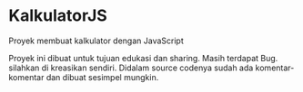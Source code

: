 # KalkulatorJS
Proyek membuat kalkulator dengan JavaScript

Proyek ini dibuat untuk tujuan edukasi dan sharing. Masih terdapat Bug. silahkan di kreasikan sendiri.
Didalam source codenya sudah ada komentar-komentar dan dibuat sesimpel mungkin.
